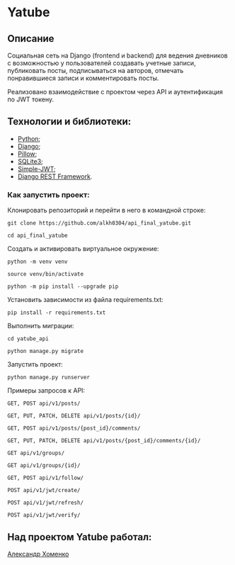 # Yatube

## Описание

Социальная сеть на Django (frontend и backend) для ведения дневников с возможностью у пользователей создавать учетные записи, публиковать посты, подписываться на авторов, отмечать понравившиеся записи и комментировать посты.

Реализовано взаимодействие с проектом через API и аутентификация по JWT токену.

## Технологии и библиотеки:
- [Python](https://www.python.org/);
- [Django](https://www.djangoproject.com);
- [Pillow](https://pillow.readthedocs.io/en/stable/);
- [SQLite3](https://www.sqlite.org/index.html);
- [Simple-JWT](https://django-rest-framework-simplejwt.readthedocs.io/en/latest/);
- [Django REST Framework](https://www.django-rest-framework.org).

### Как запустить проект:

Клонировать репозиторий и перейти в него в командной строке:

```
git clone https://github.com/alkh0304/api_final_yatube.git
```

```
cd api_final_yatube
```

Cоздать и активировать виртуальное окружение:

```
python -m venv venv
```

```
source venv/bin/activate
```

```
python -m pip install --upgrade pip
```

Установить зависимости из файла requirements.txt:

```
pip install -r requirements.txt
```

Выполнить миграции:

```
cd yatube_api
```

```
python manage.py migrate
```

Запустить проект:

```
python manage.py runserver
```

Примеры запросов к API:

```
GET, POST api/v1/posts/
```

```
GET, PUT, PATCH, DELETE api/v1/posts/{id}/
```

```
GET, POST api/v1/posts/{post_id}/comments/
```

```
GET, PUT, PATCH, DELETE api/v1/posts/{post_id}/comments/{id}/
```

```
GET api/v1/groups/
```

```
GET api/v1/groups/{id}/
```

```
GET, POST api/v1/follow/
```

```
POST api/v1/jwt/create/
```

```
POST api/v1/jwt/refresh/
```

```
POST api/v1/jwt/verify/
```

## Над проектом Yatube работал:

[Александр Хоменко](https://github.com/alkh0304)